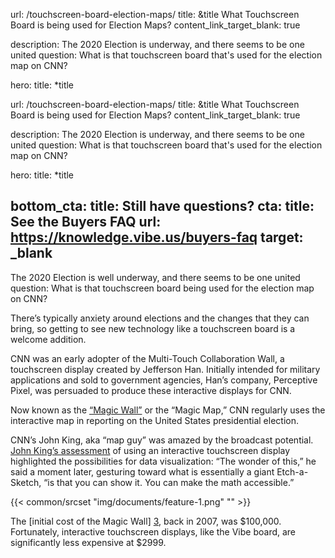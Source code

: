 url: /touchscreen-board-election-maps/
title: &title What Touchscreen Board is being used for Election Maps?
content_link_target_blank: true

description: The 2020 Election is underway, and there seems to be one united question: What is that touchscreen board that's used for the election map on CNN?

hero:
  title: *title

  url: /touchscreen-board-election-maps/
  title: &title What Touchscreen Board is being used for Election Maps?
  content_link_target_blank: true

  description: The 2020 Election is underway, and there seems to be one united question: What is that touchscreen board that's used for the election map on CNN?

  hero:
    title: *title

  bottom_cta:
    title: Still have questions?
    cta:
      title: See the Buyers FAQ
      url: https://knowledge.vibe.us/buyers-faq
      target: _blank
  ---

  The 2020 Election is well underway, and there seems to be one united question: What is that touchscreen board being used for the election map on CNN?

  There’s typically anxiety around elections and the changes that they can bring, so getting to see new technology like a touchscreen board is a welcome addition.


  CNN was an early adopter of the Multi-Touch Collaboration Wall, a touchscreen display created by Jefferson Han. Initially intended for military applications and sold to government agencies, Han’s company, Perceptive Pixel, was persuaded to produce these interactive displays for CNN.

  Now known as the [“Magic Wall”][1] or the “Magic Map,” CNN regularly uses the interactive map in reporting on the United States presidential election.

  CNN’s John King, aka “map guy” was amazed by the broadcast potential. [John King’s assessment][2] of using an interactive touchscreen display highlighted the possibilities for data visualization: “The wonder of this,” he said a moment later, gesturing toward what is essentially a giant Etch-a-Sketch, “is that you can show it. You can make the math accessible.”

  {{< common/srcset "img/documents/feature-1.png" "" >}}

  The [initial cost of the Magic Wall] [3], back in 2007, was $100,000. Fortunately, interactive touchscreen displays, like the Vibe board, are significantly less expensive at $2999.

  [1]: https://www.codeandtheory.com/things-we-make/cnn-magic-wall-reinventing-an-iconic-media-star
  [2]: https://www.nytimes.com/2008/04/22/arts/television/22king.html?_r=1&oref=slogin
  [3]: https://web.archive.org/web/20080830015457/http://www.forbes.com/business/forbes/2007/1112/072.html
